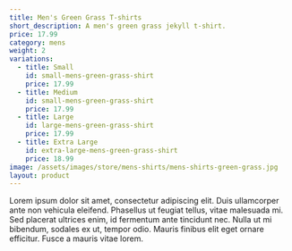 ```yaml
---
title: Men's Green Grass T-shirts
short_description: A men's green grass jekyll t-shirt.
price: 17.99
category: mens
weight: 2
variations:
  - title: Small
    id: small-mens-green-grass-shirt
    price: 17.99
  - title: Medium
    id: small-mens-green-grass-shirt
    price: 17.99
  - title: Large
    id: large-mens-green-grass-shirt
    price: 17.99
  - title: Extra Large
    id: extra-large-mens-green-grass-shirt
    price: 18.99
image: /assets/images/store/mens-shirts/mens-shirts-green-grass.jpg
layout: product
---
```

Lorem ipsum dolor sit amet, consectetur adipiscing elit. Duis ullamcorper ante non vehicula eleifend.
Phasellus ut feugiat tellus, vitae malesuada mi. Sed placerat ultrices enim, id fermentum ante tincidunt nec.
Nulla ut mi bibendum, sodales ex ut, tempor odio. Mauris finibus elit eget ornare efficitur. Fusce a mauris vitae lorem.




<!-- <button
    class="snipcart-add-item"
    data-item-id="2"
    data-item-name="Bacon"
    data-item-price="3.00"
    data-item-weight="20"
    data-item-url="http://myapp.com/products/bacon"
    data-item-description="Some fresh bacon">
    Buy bacon
</button> -->
